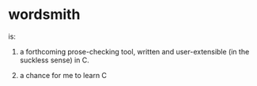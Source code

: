 # wordsmith

is:

1. a forthcoming prose-checking tool, written and user-extensible (in the
suckless sense) in C.

2. a chance for me to learn C

